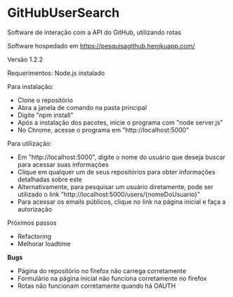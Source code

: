 # GitHubUserSearch
Software de interação com a API do GitHub, utilizando rotas

Software hospedado em https://pesquisagithub.herokuapp.com/

Versão 1.2.2

Requerimentos: Node.js instalado


Para instalação:
- Clone o repositório
- Abra a janela de comando na pasta principal
- Digite "npm install"
- Após a instalação dos pacotes, inicie o programa com "node server.js"
- No Chrome, acesse o programa em "http://localhost:5000"


Para utilização:
- Em "http://localhost:5000", digite o nome do usuário que deseja buscar para acessar suas informações
- Clique em qualquer um de seus repositórios para obter informações detalhadas sobre este
- Alternativamente, para pesquisar um usuário diretamente, pode ser utilizado o link "http://localhost:5000/users/{nomeDoUsuario}"
- Para acessar os emails públicos, clique no link na página inicial e faça a autorização


Próximos passos
- Refactoring
- Melhorar loadtime

**Bugs**
- Página do repositório no firefox não carrega corretamente
- Formulário na página inicial não funciona corretamente no firefox
- Rotas não funcionam corretamente quando há OAUTH
